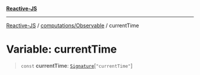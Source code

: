[**Reactive-JS**](../../../README.md)

***

[Reactive-JS](../../../README.md) / [computations/Observable](../README.md) / currentTime

# Variable: currentTime

> `const` **currentTime**: [`Signature`](../type-aliases/Signature.md)\[`"currentTime"`\]
